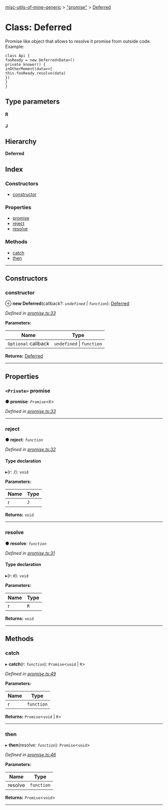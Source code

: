 [misc-utils-of-mine-generic](../README.md) > ["promise"](../modules/_promise_.md) > [Deferred](../classes/_promise_.deferred.md)

# Class: Deferred

Promise like object that allows to resolve it promise from outside code. Example:

```
class Api {
fooReady = new Deferred<Data>()
private knower() {
inOtherMoment(data=>{
this.fooReady.resolve(data)
})
}
}
```

## Type parameters
#### R 
#### J 
## Hierarchy

**Deferred**

## Index

### Constructors

* [constructor](_promise_.deferred.md#constructor)

### Properties

* [promise](_promise_.deferred.md#promise)
* [reject](_promise_.deferred.md#reject)
* [resolve](_promise_.deferred.md#resolve)

### Methods

* [catch](_promise_.deferred.md#catch)
* [then](_promise_.deferred.md#then)

---

## Constructors

<a id="constructor"></a>

###  constructor

⊕ **new Deferred**(callback?: *`undefined` \| `function`*): [Deferred](_promise_.deferred.md)

*Defined in [promise.ts:33](https://github.com/cancerberoSgx/misc-utils-of-mine/blob/18ba426/misc-utils-of-mine-generic/src/promise.ts#L33)*

**Parameters:**

| Name | Type |
| ------ | ------ |
| `Optional` callback | `undefined` \| `function` |

**Returns:** [Deferred](_promise_.deferred.md)

___

## Properties

<a id="promise"></a>

### `<Private>` promise

**● promise**: *`Promise`<`R`>*

*Defined in [promise.ts:33](https://github.com/cancerberoSgx/misc-utils-of-mine/blob/18ba426/misc-utils-of-mine-generic/src/promise.ts#L33)*

___
<a id="reject"></a>

###  reject

**● reject**: *`function`*

*Defined in [promise.ts:32](https://github.com/cancerberoSgx/misc-utils-of-mine/blob/18ba426/misc-utils-of-mine-generic/src/promise.ts#L32)*

#### Type declaration
▸(r: *`J`*): `void`

**Parameters:**

| Name | Type |
| ------ | ------ |
| r | `J` |

**Returns:** `void`

___
<a id="resolve"></a>

###  resolve

**● resolve**: *`function`*

*Defined in [promise.ts:31](https://github.com/cancerberoSgx/misc-utils-of-mine/blob/18ba426/misc-utils-of-mine-generic/src/promise.ts#L31)*

#### Type declaration
▸(r: *`R`*): `void`

**Parameters:**

| Name | Type |
| ------ | ------ |
| r | `R` |

**Returns:** `void`

___

## Methods

<a id="catch"></a>

###  catch

▸ **catch**(r: *`function`*): `Promise`<`void` \| `R`>

*Defined in [promise.ts:49](https://github.com/cancerberoSgx/misc-utils-of-mine/blob/18ba426/misc-utils-of-mine-generic/src/promise.ts#L49)*

**Parameters:**

| Name | Type |
| ------ | ------ |
| r | `function` |

**Returns:** `Promise`<`void` \| `R`>

___
<a id="then"></a>

###  then

▸ **then**(resolve: *`function`*): `Promise`<`void`>

*Defined in [promise.ts:46](https://github.com/cancerberoSgx/misc-utils-of-mine/blob/18ba426/misc-utils-of-mine-generic/src/promise.ts#L46)*

**Parameters:**

| Name | Type |
| ------ | ------ |
| resolve | `function` |

**Returns:** `Promise`<`void`>

___

